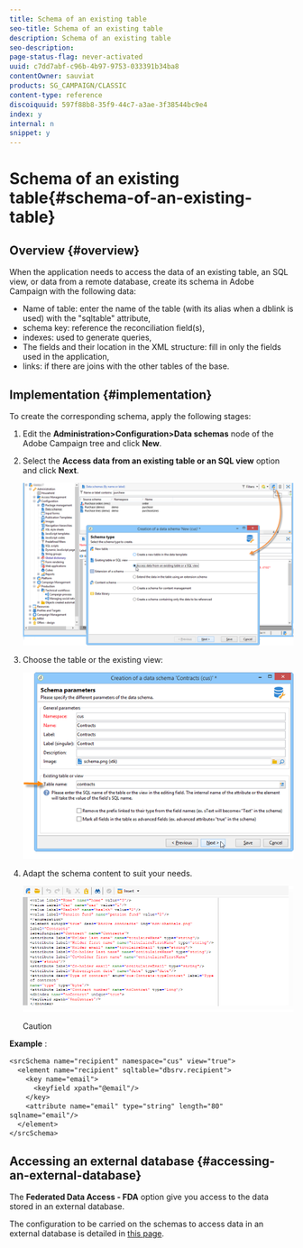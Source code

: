 ```yaml
---
title: Schema of an existing table
seo-title: Schema of an existing table
description: Schema of an existing table
seo-description: 
page-status-flag: never-activated
uuid: c7dd7abf-c96b-4b97-9753-033391b34ba8
contentOwner: sauviat
products: SG_CAMPAIGN/CLASSIC
content-type: reference
discoiquuid: 597f88b8-35f9-44c7-a3ae-3f38544bc9e4
index: y
internal: n
snippet: y
---
```


# Schema of an existing table{#schema-of-an-existing-table}

## Overview {#overview}

When the application needs to access the data of an existing table, an SQL view, or data from a remote database, create its schema in Adobe Campaign with the following data:

* Name of table: enter the name of the table (with its alias when a dblink is used) with the "sqltable" attribute, 
* schema key: reference the reconciliation field(s),
* indexes: used to generate queries,
* The fields and their location in the XML structure: fill in only the fields used in the application,
* links: if there are joins with the other tables of the base.

## Implementation {#implementation}

To create the corresponding schema, apply the following stages:

1. Edit the **Administration>Configuration>Data schemas** node of the Adobe Campaign tree and click **New**.
1. Select the **Access data from an existing table or an SQL view** option and click **Next**.

   ![](assets/s_ncs_configuration_extand_a_schema.png)

1. Choose the table or the existing view:

   ![](assets/s_ncs_configuration_select_table.png)

1. Adapt the schema content to suit your needs.

   ![](assets/s_ncs_configuration_view_create_schema.png)

   >[!CAUTION]
   >

**Example** :

```
<srcSchema name="recipient" namespace="cus" view="true">
  <element name="recipient" sqltable="dbsrv.recipient">
    <key name="email">
      <keyfield xpath="@email"/>
    </key>   
    <attribute name="email" type="string" length="80" sqlname="email"/>
  </element>
</srcSchema>
```

## Accessing an external database {#accessing-an-external-database}

The **Federated Data Access - FDA** option give you access to the data stored in an external database.

The configuration to be carried on the schemas to access data in an external database is detailed in [this page](../../platform/using/accessing-an-external-database.md#creating-the-data-schema).
